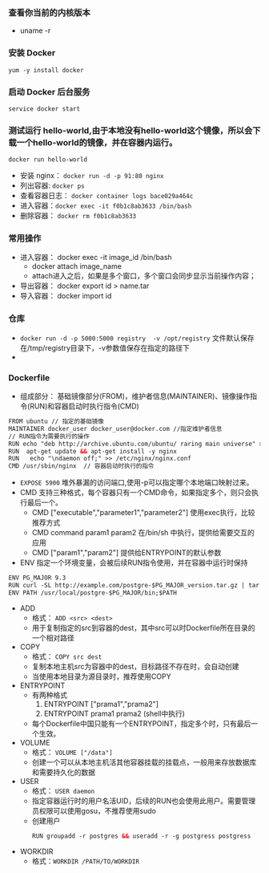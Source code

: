 ### 查看你当前的内核版本
- uname -r

### 安装 Docker  
```yum -y install docker```

### 启动 Docker 后台服务
```service docker start```

### 测试运行 hello-world,由于本地没有hello-world这个镜像，所以会下载一个hello-world的镜像，并在容器内运行。
```docker run hello-world```
- 安装 nginx： ```docker run -d -p 91:80 nginx```
- 列出容器: ```docker ps```
- 查看容器日志： ```docker container logs bace029a464c```
- 进入容器：```docker exec -it f0b1c8ab3633 /bin/bash```
- 删除容器： ```docker rm f0b1c8ab3633```

### 常用操作
- 进入容器： docker exec -it image_id /bin/bash 
   - docker attach image_name
   - attach进入之后，如果是多个窗口，多个窗口会同步显示当前操作内容；
- 导出容器： docker export id > name.tar
- 导入容器： docker import id 

### 仓库
- ```docker run -d -p 5000:5000 registry  -v /opt/registry``` 文件默认保存在/tmp/registry目录下，-v参数值保存在指定的路径下
- 

### Dockerfile
- 组成部分： 基础镜像部分(FROM)，维护者信息(MAINTAINER)、镜像操作指令(RUN)和容器启动时执行指令(CMD)
```xml
FROM ubuntu // 指定的基础镜像
MAINTAINER docker_user docker_user@docker.com //指定维护者信息
// RUN指令为需要执行的操作
RUN echo "deb http://archive.ubuntu.com/ubuntu/ raring main universe" > /etc/apt/source.list
RUN  apt-get update && apt-get install -y nginx
RUN   echo "\ndaemon off;" >> /etc/nginx/nginx.conf
CMD /usr/sbin/nginx  // 容器启动时执行的指令
```
- ```EXPOSE 5900``` 堆外暴漏的访问端口,使用-p可以指定哪个本地端口映射过来。
- CMD 支持三种格式，每个容器只有一个CMD命令，如果指定多个，则只会执行最后一个。
  - CMD ["executable","parameter1","parameter2"] 使用exec执行，比较推荐方式
  - CMD command param1 param2 在/bin/sh 中执行，提供给需要交互的应用
  - CMD ["param1","param2"] 提供给ENTRYPOINT的默认参数
- ENV 指定一个环境变量，会被后续RUN指令使用，并在容器中运行时保持
```xml
ENV PG_MAJOR 9.3
RUN curl -SL http://example.com/postgre-$PG_MAJOR_version.tar.gz | tar -xJC /usr/src/postgress &&..
ENV PATH /usr/local/postgre-$PG_MAJOR/bin;$PATH
```
- ADD
  - 格式： ```ADD <src> <dest>```
  - 用于复制指定的src到容器的dest，其中src可以时Dockerfile所在目录的一个相对路径
- COPY
  - 格式： ```COPY src dest```
  - 复制本地主机src为容器中的dest，目标路径不存在时，会自动创建
  - 当使用本地目录为源目录时，推荐使用COPY
- ENTRYPOINT
  - 有两种格式
    1. ENTRYPOINT  ["prama1","prama2"]
    2. ENTRYPOINT  prama1 prama2  (shell中执行)
  - 每个Dockerfile中国只能有一个ENTRYPOINT，指定多个时，只有最后一个生效。
- VOLUME
  - 格式： ```VOLUME ["/data"]```
  - 创建一个可以从本地主机活其他容器挂载的挂载点，一般用来存放数据库和需要持久化的数据
- USER
  - 格式： ```USER daemon```
  - 指定容器运行时的用户名活UID，后续的RUN也会使用此用户。需要管理员权限可以使用gosu，不推荐使用sudo
  - 创建用户
    ```xml
    RUN groupadd -r postgres && useradd -r -g postgress postgress
    ```
- WORKDIR
  - 格式：```WORKDIR /PATH/TO/WORKDIR```
